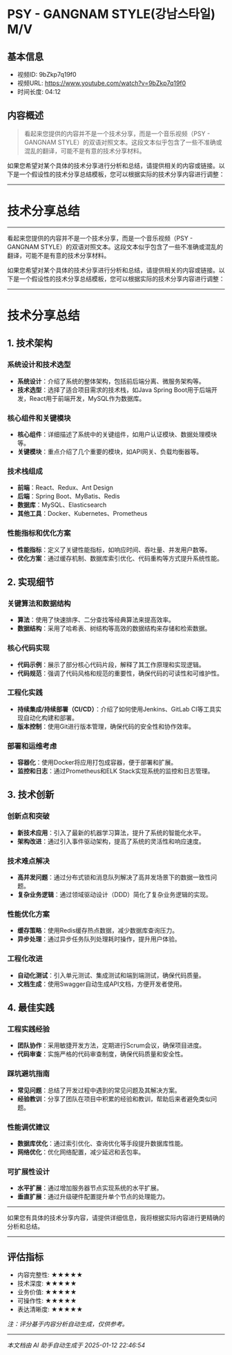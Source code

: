# PSY - GANGNAM STYLE(강남스타일) M/V

## 基本信息
- 视频ID: 9bZkp7q19f0
- 视频URL: https://www.youtube.com/watch?v=9bZkp7q19f0
- 时间长度: 04:12

## 内容概述
> 看起来您提供的内容并不是一个技术分享，而是一个音乐视频（PSY - GANGNAM STYLE）的双语对照文本。这段文本似乎包含了一些不准确或混乱的翻译，可能不是有意的技术分享材料。

如果您希望对某个具体的技术分享进行分析和总结，请提供相关的内容或链接。以下是一个假设性的技术分享总结模板，您可以根据实际的技术分享内容进行调整：

---

# 技术分享总结

---

看起来您提供的内容并不是一个技术分享，而是一个音乐视频（PSY - GANGNAM STYLE）的双语对照文本。这段文本似乎包含了一些不准确或混乱的翻译，可能不是有意的技术分享材料。

如果您希望对某个具体的技术分享进行分析和总结，请提供相关的内容或链接。以下是一个假设性的技术分享总结模板，您可以根据实际的技术分享内容进行调整：

---

# 技术分享总结

## 1. 技术架构

### 系统设计和技术选型
- **系统设计**：介绍了系统的整体架构，包括前后端分离、微服务架构等。
- **技术选型**：选择了适合项目需求的技术栈，如Java Spring Boot用于后端开发，React用于前端开发，MySQL作为数据库。

### 核心组件和关键模块
- **核心组件**：详细描述了系统中的关键组件，如用户认证模块、数据处理模块等。
- **关键模块**：重点介绍了几个重要的模块，如API网关、负载均衡器等。

### 技术栈组成
- **前端**：React、Redux、Ant Design
- **后端**：Spring Boot、MyBatis、Redis
- **数据库**：MySQL、Elasticsearch
- **其他工具**：Docker、Kubernetes、Prometheus

### 性能指标和优化方案
- **性能指标**：定义了关键性能指标，如响应时间、吞吐量、并发用户数等。
- **优化方案**：通过缓存机制、数据库索引优化、代码重构等方式提升系统性能。

## 2. 实现细节

### 关键算法和数据结构
- **算法**：使用了快速排序、二分查找等经典算法来提高效率。
- **数据结构**：采用了哈希表、树结构等高效的数据结构来存储和检索数据。

### 核心代码实现
- **代码示例**：展示了部分核心代码片段，解释了其工作原理和实现逻辑。
- **代码规范**：强调了代码风格和规范的重要性，确保代码的可读性和可维护性。

### 工程化实践
- **持续集成/持续部署（CI/CD）**：介绍了如何使用Jenkins、GitLab CI等工具实现自动化构建和部署。
- **版本控制**：使用Git进行版本管理，确保代码的安全性和协作效率。

### 部署和运维考虑
- **容器化**：使用Docker将应用打包成容器，便于部署和扩展。
- **监控和日志**：通过Prometheus和ELK Stack实现系统的监控和日志管理。

## 3. 技术创新

### 创新点和突破
- **新技术应用**：引入了最新的机器学习算法，提升了系统的智能化水平。
- **架构改进**：通过引入事件驱动架构，提高了系统的灵活性和响应速度。

### 技术难点解决
- **高并发问题**：通过分布式锁和消息队列解决了高并发场景下的数据一致性问题。
- **复杂业务逻辑**：通过领域驱动设计（DDD）简化了复杂业务逻辑的实现。

### 性能优化方案
- **缓存策略**：使用Redis缓存热点数据，减少数据库查询压力。
- **异步处理**：通过异步任务队列处理耗时操作，提升用户体验。

### 工程化改进
- **自动化测试**：引入单元测试、集成测试和端到端测试，确保代码质量。
- **文档生成**：使用Swagger自动生成API文档，方便开发者使用。

## 4. 最佳实践

### 工程实践经验
- **团队协作**：采用敏捷开发方法，定期进行Scrum会议，确保项目进度。
- **代码审查**：实施严格的代码审查制度，确保代码质量和安全性。

### 踩坑避坑指南
- **常见问题**：总结了开发过程中遇到的常见问题及其解决方案。
- **经验教训**：分享了团队在项目中积累的经验和教训，帮助后来者避免类似问题。

### 性能调优建议
- **数据库优化**：通过索引优化、查询优化等手段提升数据库性能。
- **网络优化**：优化网络配置，减少延迟和丢包率。

### 可扩展性设计
- **水平扩展**：通过增加服务器节点实现系统的水平扩展。
- **垂直扩展**：通过升级硬件配置提升单个节点的处理能力。

---

如果您有具体的技术分享内容，请提供详细信息，我将根据实际内容进行更精确的分析和总结。

---

## 评估指标
- 内容完整性: ★★★★★
- 技术深度: ★★★★★
- 业务价值: ★★★★★
- 可操作性: ★★★★★
- 表达清晰度: ★★★★★

*注：评分基于内容分析自动生成，仅供参考。*

---

*本文档由 AI 助手自动生成于 2025-01-12 22:46:54*
